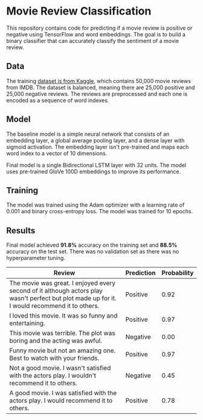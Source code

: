 # Movie Review Classification

This repository contains code for predicting if a movie review is positive or negative using TensorFlow and word embeddings. The goal is to build a binary classifier that can accurately classify the sentiment of a movie review.

## Data

The training [dataset is from Kaggle](https://www.kaggle.com/datasets/lakshmi25npathi/imdb-dataset-of-50k-movie-reviews), which contains 50,000 movie reviews from IMDB. The dataset is balanced, meaning there are 25,000 positive and 25,000 negative reviews. The reviews are preprocessed and each one is encoded as a sequence of word indexes.

## Model

The baseline model is a simple neural network that consists of an embedding layer, a global average pooling layer, and a dense layer with sigmoid activation. The embedding layer isn't pre-trained and maps each word index to a vector of 10 dimensions.

Final model is a single Bidirectional LSTM layer with 32 units. The model uses pre-trained GloVe 100D embeddings to improve its performance.

## Training

The model was trained using the Adam optimizer with a learning rate of 0.001 and binary cross-entropy loss. The model was trained for 10 epochs.

## Results

Final model achieved **91.8%** accuracy on the training set and **88.5%** accuracy on the test set. There was no validation set as there was no hyperparameter tuning.

| Review | Prediction | Probability |
|--------|------------|-------------|
| The movie was great. I enjoyed every second of it although actors play wasn't perfect but plot made up for it. I would recommend it to others. | Positive | 0.92 |
| I loved this movie. It was so funny and entertaining. | Positive | 0.97 |
| This movie was terrible. The plot was boring and the acting was awful. | Negative | 0.00 |
| Funny movie but not an amazing one. Best to watch with your friends. | Positive | 0.97 |
| Not a good movie. I wasn't satisfied with the actors play. I wouldn't recommend it to others. | Negative | 0.45 |
| A good movie. I was satisfied with the actors play. I would recommend it to others. | Positive | 0.78 |

